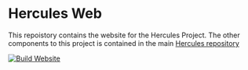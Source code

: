 # Hercules Web 

This repoistory contains the website for the Hercules Project.  The other components to this project is contained in the main [Hercules repository](https://github.com/djdunc/hercules)

[![Build Website](https://github.com/ucl-casa-ce/hercules-web/actions/workflows/main.yml/badge.svg)](https://github.com/ucl-casa-ce/hercules-web/actions/workflows/main.yml)
